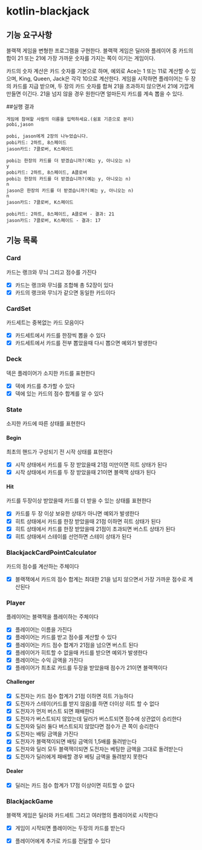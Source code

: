 # kotlin-blackjack

## 기능 요구사항
블랙잭 게임을 변형한 프로그램을 구현한다. 블랙잭 게임은 딜러와 플레이어 중 카드의 합이 21 또는 21에 가장 가까운 숫자를 가지는 쪽이 이기는 게임이다.

카드의 숫자 계산은 카드 숫자를 기본으로 하며, 예외로 Ace는 1 또는 11로 계산할 수 있으며, King, Queen, Jack은 각각 10으로 계산한다.
게임을 시작하면 플레이어는 두 장의 카드를 지급 받으며, 두 장의 카드 숫자를 합쳐 21을 초과하지 않으면서 21에 가깝게 만들면 이긴다. 21을 넘지 않을 경우 원한다면 얼마든지 카드를 계속 뽑을 수 있다.

##실행 결과
```
게임에 참여할 사람의 이름을 입력하세요.(쉼표 기준으로 분리)
pobi,jason

pobi, jason에게 2장의 나누었습니다.
pobi카드: 2하트, 8스페이드
jason카드: 7클로버, K스페이드

pobi는 한장의 카드를 더 받겠습니까?(예는 y, 아니오는 n)
y
pobi카드: 2하트, 8스페이드, A클로버
pobi는 한장의 카드를 더 받겠습니까?(예는 y, 아니오는 n)
n
jason은 한장의 카드를 더 받겠습니까?(예는 y, 아니오는 n)
n
jason카드: 7클로버, K스페이드

pobi카드: 2하트, 8스페이드, A클로버 - 결과: 21
jason카드: 7클로버, K스페이드 - 결과: 17
```

## 기능 목록
### Card
카드는 랭크와 무늬 그리고 점수를 가진다
- [x] 카드는 랭크와 무늬를 조합해 총 52장이 있다
- [x] 카드의 랭크와 무늬가 같으면 동일한 카드이다

### CardSet
카드세트는 중복없는 카드 모음이다
- [x] 카드세트에서 카드를 한장씩 뽑을 수 있다
- [x] 카드세트에서 카드를 전부 뽑았을때 다시 뽑으면 예외가 발생한다

### Deck
덱은 플레이어가 소지한 카드를 표현한다
- [x] 덱에 카드를 추가할 수 있다
- [x] 덱에 있는 카드의 점수 합계를 알 수 있다

### State
소지한 카드에 따른 상태를 표현한다
#### Begin
최초의 핸드가 구성되기 전 시작 상태를 표현한다
- [x] 시작 상태에서 카드를 두 장 받았을때 21점 미만이면 히트 상태가 된다
- [x] 시작 상태에서 카드를 두 장 받았을때 21이면 블랙잭 상태가 된다
#### Hit
카드를 두장이상 받았을때 카드를 더 받을 수 있는 상태를 표현한다
- [x] 카드를 두 장 이상 보유한 상태가 아니면 예외가 발생한다
- [x] 히트 상태에서 카드를 한장 받았을때 21점 이하면 히트 상태가 된다
- [x] 히트 상태에서 카드를 한장 받았을때 21점이 초과되면 버스트 상태가 된다
- [x] 히트 상태에서 스테이를 선언하면 스테이 상태가 된다

### BlackjackCardPointCalculator
카드의 점수를 계산하는 주체이다
- [x] 블랙잭에서 카드의 점수 합계는 최대한 21을 넘지 않으면서 가장 가까운 점수로 계산된다

### Player
플레이어는 블랙잭을 플레이하는 주체이다
- [x] 플레이어는 이름을 가진다
- [x] 플레이어는 카드를 받고 점수를 계산할 수 있다
- [x] 플레이어는 카드 점수 합계가 21점을 넘으면 버스트 된다
- [x] 플레이어가 히트할 수 없을때 카드를 받으면 예외가 발생한다
- [x] 플레이어는 수익 금액을 가진다
- [x] 플레이어가 최초로 카드를 두장을 받았을때 점수가 21이면 블랙잭이다
#### Challenger
- [x] 도전자는 카드 점수 합계가 21점 이하면 히트 가능하다
- [x] 도전자가 스테이(카드를 받지 않음)를 하면 더이상 히트 할 수 없다
- [x] 도전자가 먼저 버스트 되면 패배한다
- [x] 도전자가 버스트되지 않았는데 딜러가 버스트되면 점수에 상관없이 승리한다
- [x] 도전자와 딜러 둘다 버스트되지 않았다면 점수가 큰 쪽이 승리한다
- [x] 도전자는 배팅 금액을 가진다
- [x] 도전자가 블랙잭이되면 배팅 금액의 1,5배를 돌려받는다
- [x] 도전자와 딜러 모두 블랙잭이되면 도전자는 베팅한 금액을 그대로 돌려받는다
- [x] 도전자가 딜러에게 패배할 경우 베팅 금액을 돌려받지 못한다
#### Dealer
- [x] 딜러는 카드 점수 합계가 17점 이상이면 히트할 수 없다

### BlackjackGame
블랙잭 게임은 딜러와 카드세트 그리고 여러명의 플레이어로 시작한다
- [x] 게임이 시작되면 플레이어는 두장의 카드를 받는다
- [x] 플레이어에게 추가로 카드를 전달할 수 있다

